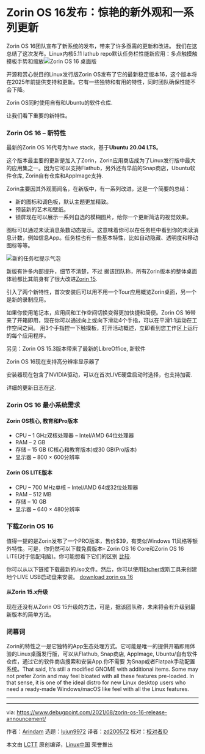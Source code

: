 [#]: subject: "Zorin OS 16 Released with Stunning New Look and Array of Updates"
[#]: via: "https://www.debugpoint.com/2021/08/zorin-os-16-release-announcement/"
[#]: author: "Arindam https://www.debugpoint.com/author/admin1/"
[#]: collector: "lujun9972"
[#]: translator: "zd200572"
[#]: reviewer: " "
[#]: publisher: " "
[#]: url: " "

Zorin OS 16发布：惊艳的新外观和一系列更新
======
Zorin OS 16团队宣布了新系统的发布，带来了许多亟需的更新和改进。 我们在这总结了这次发布。Linux内核5.11 lathub repo默认任务栏性能新应用：多点触摸触摸板手势和缩放![Zorin OS 16 桌面版][1]

开源和赏心悦目的Linux发行版Zorin OS发布了它的最新稳定版本16，这个版本将在2025年前提供支持和更新。它有一些独特和有用的特性，同时团队确保性能不会下降。

Zorin OS同时使用自有和Ubuntu的软件仓库.

让我们看下重要的新特性。

### Zorin OS 16 – 新特性

最新的Zorin OS 16代号为hwe stack，基于**Ubuntu 20.04 LTS**。

这个版本最主要的更新是加入了Zorin，Zorin应用商店成为了Linux发行版中最大的应用集之一。因为它可以支持Flathub，另外还有早前的Snap商店，Ubuntu软件仓库, Zorin自有仓库和AppImage支持.

Zorin主要因其外观而闻名，在新版中，有一系列改进，这是一个简要的总结：

  * 新的图标和调色板，默认主题更加精致。
  * 预装新的艺术和壁纸。
  * 锁屏现在可以展示一系列自选的模糊图片，给你一个更新简洁的视觉效果。



图标可以通过未读消息条数动态提示。这意味着你可以在任务栏中看到你的未读消息计数，例如信息App。任务栏也有一些基本特性，比如自动隐藏、透明度和移动图标等等。

![新的任务栏提示气泡][2]

新版有许多内部提升，细节不清楚，不过 据该团队称，所有Zorin版本的整体桌面体验都比其前身有了很大改进[Zorin 15][3].

引入了两个新特性，首次安装后可以用不用一个Tour应用概览Zorin桌面，另一个是新的录制应用。

如果你使用笔记本，应用间和工作空间切换变得更加快捷和简便。Zorin OS 16带来了开箱即用，现在你可以通过向上或向下滑动4个手指，可以在平滑1:1运动在工作空间之间。 用3个手指捏一下触摸板，打开活动概述，立即看到您工作区上运行的每个应用程序。 
[][3]

另见：Zorin OS 15.3版本带来了最新的LibreOffice, 新软件

Zorin OS 16现在支持高分辨率显示器了

安装器现在包含了NVIDIA驱动，可以在首次LIVE硬盘启动时选择，也支持加密.

详细的更新日志在[这][4].

### Zorin OS 16 最小系统需求

#### Zorin OS核心, 教育和Pro版本

  * CPU – 1 GHz双核处理器 – Intel/AMD 64位处理器
  * RAM – 2 GB
  * 存储 – 15 GB (C核心和教育版本)或30 GB(Pro版本)
  * 显示器 – 800 × 600分辨率



#### Zorin OS LITE版本

  * CPU – 700 MHz单核 – Intel/AMD 64或32位处理器
  * RAM – 512 MB
  * 存储 – 10 GB
  * 显示器 – 640 × 480分辨率



### 下载Zorin OS 16

值得一提的是Zorin发布了一个PRO版本，售价$39，有类似Windows 11风格等额外特性。可是，你仍然可以下载免费版本– Zorin OS 16 Core和Zorin OS 16 LITE(对于低配电脑)。你可能想看下它们的区别 [比较][5].

你可以从以下链接下载最新的.iso文件。然后，你可以使用[Etcher][6]或斯工具来创建地个LIVE USB启动盘来安装。
[download zorin os 16][7]

#### 从Zorin 15.x升级

现在还没有从Zorin OS 15升级的方法，可是，据该团队称，未来将会有升级到最新版本的简单方法。

### 闭幕词

Zorin的特性之一是它独特的App生态处理方式。它可能是唯一的提供开箱即用体验的Linux桌面发行版，可以从Flathub, Snap商店, AppImage, Ubuntu/自有软件仓库，通过它的软件商店搜索和安装App.你不需要 为Snap或者Flatpak手动配置系统。That said, It’s still a modified GNOME with additional items. Some may not prefer Zorin and may feel bloated with all these features pre-loaded. In that sense, it is one of the ideal distro for new Linux desktop users who need a ready-made Windows/macOS like feel with all the Linux features.

* * *

--------------------------------------------------------------------------------

via: https://www.debugpoint.com/2021/08/zorin-os-16-release-announcement/

作者：[Arindam][a]
选题：[lujun9972][b]
译者：[zd200572](https://github.com/zd200572)
校对：[校对者ID](https://github.com/校对者ID)

本文由 [LCTT](https://github.com/LCTT/TranslateProject) 原创编译，[Linux中国](https://linux.cn/) 荣誉推出

[a]: https://www.debugpoint.com/author/admin1/
[b]: https://github.com/lujun9972
[1]: https://www.debugpoint.com/blog/wp-content/uploads/2021/08/Zorin-OS-16-Desktop-1024x576.jpg
[2]: https://www.debugpoint.com/blog/wp-content/uploads/2021/08/New-Taskbar-Notification-Bubbles.png
[3]: https://www.debugpoint.com/2020/09/zorin-os-15-3-release/
[4]: https://blog.zorin.com/2021/08/17/2021-08-17-zorin-os-16-is-released/
[5]: https://zorin.com/os/pro/#compare
[6]: https://www.debugpoint.com/2021/01/etcher-bootable-usb-linux/
[7]: https://zorin.com/os/download/
